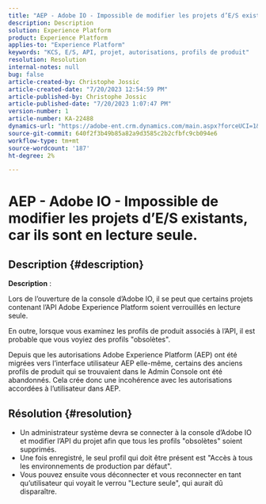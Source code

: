 ```yaml
---
title: "AEP - Adobe IO - Impossible de modifier les projets d’E/S existants, car ils sont en lecture seule"
description: Description
solution: Experience Platform
product: Experience Platform
applies-to: "Experience Platform"
keywords: "KCS, E/S, API, projet, autorisations, profils de produit"
resolution: Resolution
internal-notes: null
bug: false
article-created-by: Christophe Jossic
article-created-date: "7/20/2023 12:54:59 PM"
article-published-by: Christophe Jossic
article-published-date: "7/20/2023 1:07:47 PM"
version-number: 1
article-number: KA-22488
dynamics-url: "https://adobe-ent.crm.dynamics.com/main.aspx?forceUCI=1&pagetype=entityrecord&etn=knowledgearticle&id=d3e4809b-fc26-ee11-9967-6045bd006704"
source-git-commit: 640f2f3b49b85a82a9d3585c2b2cfbfc9cb094e6
workflow-type: tm+mt
source-wordcount: '187'
ht-degree: 2%

---
```


# AEP - Adobe IO - Impossible de modifier les projets d’E/S existants, car ils sont en lecture seule.

## Description {#description}


<b>Description</b> :

Lors de l’ouverture de la console d’Adobe IO, il se peut que certains projets contenant l’API Adobe Experience Platform soient verrouillés en lecture seule.

En outre, lorsque vous examinez les profils de produit associés à l’API, il est probable que vous voyiez des profils &quot;obsolètes&quot;.

Depuis que les autorisations Adobe Experience Platform (AEP) ont été migrées vers l’interface utilisateur AEP elle-même, certains des anciens profils de produit qui se trouvaient dans le Admin Console ont été abandonnés. Cela crée donc une incohérence avec les autorisations accordées à l’utilisateur dans AEP.


## Résolution {#resolution}


- Un administrateur système devra se connecter à la console d’Adobe IO et modifier l’API du projet afin que tous les profils &quot;obsolètes&quot; soient supprimés.
- Une fois enregistré, le seul profil qui doit être présent est &quot;Accès à tous les environnements de production par défaut&quot;.
- Vous pouvez ensuite vous déconnecter et vous reconnecter en tant qu’utilisateur qui voyait le verrou &quot;Lecture seule&quot;, qui aurait dû disparaître.



